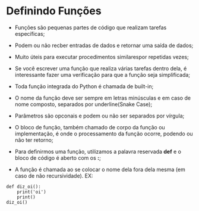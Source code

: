 # Definindo Funções

- Funções são pequenas partes de código que realizam tarefas específicas;

- Podem ou não recber entradas de dados e retornar uma saída de dados;

- Muito úteis para executar procedimentos similarespor repetidas vezes;

- Se você escrever uma função que realiza várias tarefas dentro dela, é interessante 
fazer uma verificação para que a função seja simplificada;

- Toda função integrada do Python é chamada de built-in;

- O nome da função deve ser sempre em letras minúsculas e em caso de nome composto, 
separados por underline(Snake Case);

- Parâmetros são opconais e podem ou não ser separados por vírgula;

- O bloco de função, também chamado de corpo da função ou implementação, é onde 
o processamento da função ocorre, podendo ou não ter retorno;

- Para definirmos uma função, utilizamos a palavra reservada **def** e o bloco de código é aberto com os **:**;

- A função é chamada ao se colocar o nome dela fora dela mesma (em caso de não recursividade). EX: 
```
def diz_oi():
    print('oi')
    print()
diz_oi() 
```